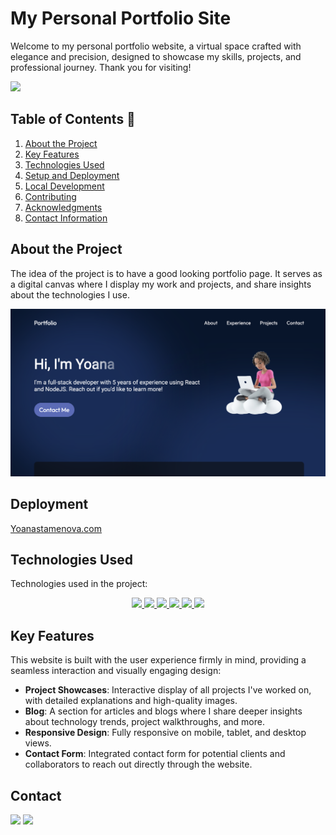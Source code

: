 # My Personal Portfolio Site

Welcome to my personal portfolio website, a virtual space crafted with elegance and precision, designed to showcase my skills, projects, and professional journey. Thank you for visiting!

<img src="./dist/assets/aboutImage-CQysVCDY.png">

## Table of Contents 📝

1. [About the Project](#about-the-project)
2. [Key Features](#key-features)
3. [Technologies Used](#technologies-used)
4. [Setup and Deployment](#setup-and-deployment)
5. [Local Development](#local-development)
6. [Contributing](#contributing)
7. [Acknowledgments](#acknowledgments)
8. [Contact Information](#contact-information)

## About the Project

The idea of the project is to have a good looking portfolio page. It serves as a digital canvas where I display my work and projects, and share insights about the technologies I use.

![Site Preview](./assets/about/preview.png)

## Deployment

[Yoanastamenova.com](https://yoanastamenova.github.io/Yoanastamenova.com/)

## Technologies Used

Technologies used in the project:

<div align="center">
<a href="https://developer.mozilla.org/es/docs/Web/HTML">
    <img src= "https://img.shields.io/badge/HTML5-FF6C37?style=for-the-badge&logo=HTML5&logoColor=white"/>
</a>
<a href="https://developer.mozilla.org/es/docs/Web/CSS">
    <img src= "https://img.shields.io/badge/css-1D7CF2?style=for-the-badge&logo=css3&logoColor=white"/>
</a>
<a href="https://www.javascript.com/">
    <img src= "https://img.shields.io/badge/JavaScript-F7DF1E?style=for-the-badge&logo=javascript&logoColor=black"/>
</a>
<a href="https://vitejs.dev/">
    <img src="https://img.shields.io/badge/Vite-B73BFE?style=for-the-badge&logo=vite&logoColor=FFD62E"/>
</a>
<a href="https://reactjs.org/">
    <img src="https://img.shields.io/badge/React-61DAFB?style=for-the-badge&logo=react&logoColor=black"/>
</a>
<a href="https://pages.github.com/">
    <img src="https://img.shields.io/badge/GitHub_Pages-222222?style=for-the-badge&logo=github&logoColor=white"/>
</a>
</div>


## Key Features

This website is built with the user experience firmly in mind, providing a seamless interaction and visually engaging design:

- **Project Showcases**: Interactive display of all projects I've worked on, with detailed explanations and high-quality images.
- **Blog**: A section for articles and blogs where I share deeper insights about technology trends, project walkthroughs, and more.
- **Responsive Design**: Fully responsive on mobile, tablet, and desktop views.
- **Contact Form**: Integrated contact form for potential clients and collaborators to reach out directly through the website.


## Contact

<a href = "mailto:micorreoelectronico@gmail.com"><img src="https://img.shields.io/badge/Gmail-C6362C?style=for-the-badge&logo=gmail&logoColor=white" target="_blank"></a>
<a href="https://www.linkedin.com/in/linkedinUser/" target="_blank"><img src="https://img.shields.io/badge/-LinkedIn-%230077B5?style=for-the-badge&logo=linkedin&logoColor=white" target="_blank"></a>

</p>
